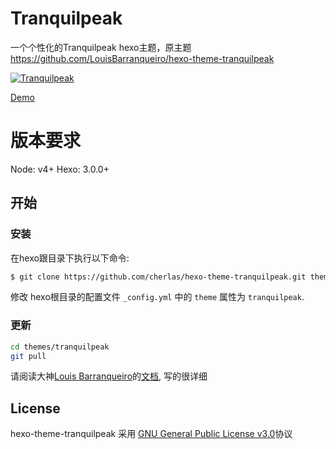 # Tranquilpeak

一个个性化的Tranquilpeak hexo主题，原主题 https://github.com/LouisBarranqueiro/hexo-theme-tranquilpeak

[![Tranquilpeak](http://d1u9biwaxjngwg.cloudfront.net/showcases/showcase-v1.10.jpg)](https://github.com/cherlas/hexo-theme-tranquilpeak)

[Demo](www.istarx.cc)

# 版本要求

Node: v4+
Hexo: 3.0.0+

## 开始 ##

### 安装

在hexo跟目录下执行以下命令:

``` bash
$ git clone https://github.com/cherlas/hexo-theme-tranquilpeak.git themes/tranquilpeak
```

修改 hexo根目录的配置文件 `_config.yml` 中的 `theme` 属性为 `tranquilpeak`.

### 更新

``` bash
cd themes/tranquilpeak
git pull
```

请阅读大神[Louis Barranqueiro](https://github.com/LouisBarranqueiro)的[文档](https://github.com/cherlas/hexo-theme-tranquilpeak/blob/master/docs/user.md), 写的很详细

## License ##

hexo-theme-tranquilpeak 采用 [GNU General Public License v3.0](https://github.com/cherlas/hexo-theme-tranquilpeak/blob/master/LICENSE)协议
